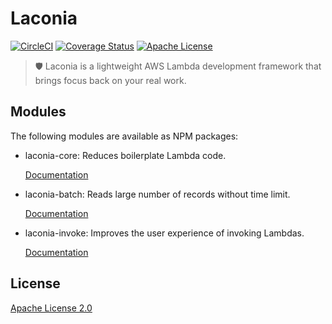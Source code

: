 # Laconia

[![CircleCI](https://img.shields.io/circleci/project/github/ceilfors/laconia/master.svg)](https://circleci.com/gh/ceilfors/laconia)
[![Coverage Status](https://coveralls.io/repos/github/ceilfors/laconia/badge.svg?branch=master)](https://coveralls.io/github/ceilfors/laconia?branch=master)
[![Apache License](https://img.shields.io/badge/license-Apache-blue.svg)](LICENSE)

> 🛡️ Laconia is a lightweight AWS Lambda development framework that brings focus back on your real work.

## Modules

The following modules are available as NPM packages:

* laconia-core: Reduces boilerplate Lambda code.

  [Documentation](packages/laconia-core/README.md)

* laconia-batch: Reads large number of records without time limit.

  [Documentation](packages/laconia-batch/README.md)

* laconia-invoke: Improves the user experience of invoking Lambdas.

  [Documentation](packages/laconia-invoke/README.md)

## License

[Apache License 2.0](LICENSE)
